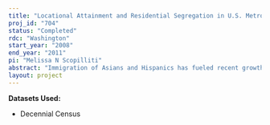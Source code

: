 ```yaml
---
title: "Locational Attainment and Residential Segregation in U.S. Metropolitan Areas"
proj_id: "704"
status: "Completed"
rdc: "Washington"
start_year: "2008"
end_year: "2011"
pi: "Melissa N Scopilliti"
abstract: "Immigration of Asians and Hispanics has fueled recent growth in the non-White population in the United States. As of 2000, 31 percent of the population was of a group other than non-Hispanic White, up from nearly 25 percent a decade earlier. The inﬂux of immigrants, particularly to metropolitan areas, is changing the demographics of America’s neighborhoods. The ﬁrst part of this project examines the relationship between individual race/ethnicity, nativity, and human capital characteristics with levels of neighborhood economic advantage and racial diversity. Often termed residential or locational attainment, this research investigates the eﬀectiveness of spatial assimilation and place stratiﬁcation theories for understanding racial and ethnic stratiﬁcation across neighborhoods. The second portion of the analysis explores the relationship between metropolitan context and locational attainment. Metropolitan-level residential segregation indexes by race and ethnicity will be developed, and the relationship between metropolitan characteristics (segregation and ecological factors) and locational attainment will be examined."
layout: project
---
```


**Datasets Used:**

  - Decennial Census 

